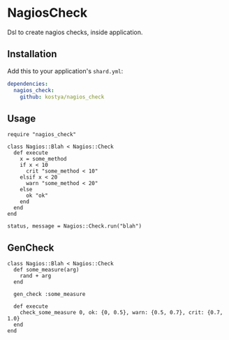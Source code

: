 # NagiosCheck

Dsl to create nagios checks, inside application.

## Installation


Add this to your application's `shard.yml`:

```yaml
dependencies:
  nagios_check:
    github: kostya/nagios_check
```


## Usage


```crystal
require "nagios_check"

class Nagios::Blah < Nagios::Check
  def execute
    x = some_method
    if x < 10
      crit "some_method < 10"
    elsif x < 20
      warn "some_method < 20"
    else
      ok "ok"
    end
  end
end

status, message = Nagios::Check.run("blah")
```

## GenCheck


```crystal
class Nagios::Blah < Nagios::Check
  def some_measure(arg)
    rand + arg
  end

  gen_check :some_measure

  def execute
    check_some_measure 0, ok: {0, 0.5}, warn: {0.5, 0.7}, crit: {0.7, 1.0}
  end
end
```
